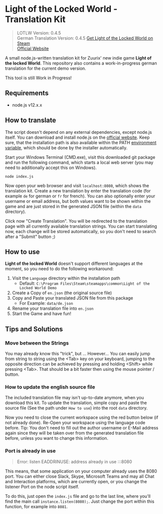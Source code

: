 Light of the Locked World - Translation Kit
===========================================
> LOTLW Version: 0.4.5<br />
> German Translation Version: 0.4.5
> [Get Light of the Locked World on Steam](https://store.steampowered.com/app/1097560/Light_of_the_Locked_World/)<br />
> [Official Website](https://zuurix.com/light-of-the-locked-world/)

A small node.js-written translation kit for Zuurix' new indie game **Light of the locked World**. 
This repository also contains a work-in-progress german translation for the current demo version.

This tool is still Work in Progress!


Requirements
------------
- node.js v12.x.x


How to translate
----------------
The script doesn't depend on any external dependencies, except node.js itself. You can download and 
install node.js on the [official website](https://nodejs.org/en/). Keep sure, that the installation 
path is also available within the PATH [environment variable](https://stackoverflow.com/a/27864253),
which should be done by the installer automatically.

Start your Windows Terminal (CMD.exe), visit this downloaded git package and run the following 
command, which starts a local web server (you may need to additionally accept this on Windows).

```
node index.js
```

Now open your web browser and visit `localhost:8080`, which shows the translation kit. Create a new 
translation by enter the translation code (for example `de` for german or `fr` for french). You can 
also optionally enter your username or email address, but both values want to be shown within the 
game and are just stored in the generated JSON file (within the `data` directory).

Click now "Create Translation". You will be redirected to the translation page with all currently 
available translation strings. You can start translating now, each change will be stored 
automatically, so you don't need to search after a "Submit" button ;)

How to use
----------
**Light of the locked World** doesn't support different languages at the moment, so you need to 
do the following workaround:

1. Visit the `Language` directory within the installation path
    - Default: `C:\Program Files\Steam\steamapps\common\Light of the Locked World Demo`
2. Create a Copy of `en.json` (the original source file)
3. Copy and Paste your translated JSON file from this package
    - For Example: `data/de.json`
4. Rename your translation file into `en.json`
5. Start the Game and have fun!


Tips and Solutions
------------------

### Move between the Strings
You may already know this "trick", but ... However... You can easily jump from string to string 
using the &lt;Tab&gt; key on your keyboard, jumping to the opposite direction can be achieved by 
pressing and holding &lt;Shift&gt; while pressing &lt;Tab&gt;. That should be a bit faster then 
using the mouse pointer / button.

### How to update the english source file
The included translation file may isn't up-to-date anymore, when you download this kit. To update
the translation, simple copy and paste the source file (See the path under `How to use`) into the 
root `data` directory.

Now you need to close the current workspace using the red button below (if not already done). 
Re-Open your workspace using the language code before. Tip: You don't need to fill out the author 
username or E-Mail address again since they will be taken over from the generated translation file
before, unless you want to change this information.

### Port is already in use
> Error: listen EADDRINUSE: address already in use :::8080

This means, that some application on your computer already uses the 8080 port. You can either close 
Slack, Skype, Microsoft Teams and may all Chat and Interaction platforms, which are currently open, 
or you change the listener Port on the node script itself.

To do this, just open the `index.js` file and go to the last line, where you'll find the main call
`instance.listen(8080);`. Just change the port within this function, for example into `8081`.
